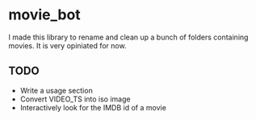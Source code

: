 movie_bot
=========

I made this library to rename and clean up a bunch of folders containing movies. It is very opiniated for now.

TODO
----

- Write a usage section
- Convert VIDEO_TS into iso image
- Interactively look for the IMDB id of a movie
